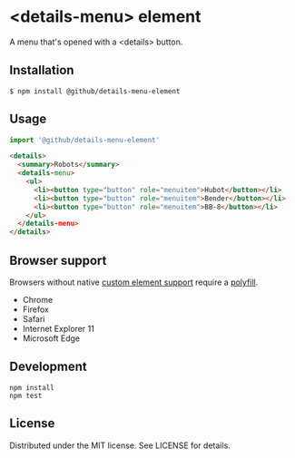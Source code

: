 # &lt;details-menu&gt; element

A menu that's opened with a &lt;details> button.

## Installation

```
$ npm install @github/details-menu-element
```

## Usage

```js
import '@github/details-menu-element'
```

```html
<details>
  <summary>Robots</summary>
  <details-menu>
    <ul>
      <li><button type="button" role="menuitem">Hubot</button></li>
      <li><button type="button" role="menuitem">Bender</button></li>
      <li><button type="button" role="menuitem">BB-8</button></li>
    </ul>
  </details-menu>
</details>
```

## Browser support

Browsers without native [custom element support][support] require a [polyfill][].

- Chrome
- Firefox
- Safari
- Internet Explorer 11
- Microsoft Edge

[support]: https://caniuse.com/#feat=custom-elementsv1
[polyfill]: https://github.com/webcomponents/custom-elements

## Development

```
npm install
npm test
```

## License

Distributed under the MIT license. See LICENSE for details.
